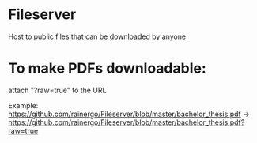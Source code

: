 # Fileserver
Host to public files that can be downloaded by anyone

# To make PDFs downloadable:
attach "?raw=true" to the URL

  Example: https://github.com/rainergo/Fileserver/blob/master/bachelor_thesis.pdf  ->   https://github.com/rainergo/Fileserver/blob/master/bachelor_thesis.pdf?raw=true

